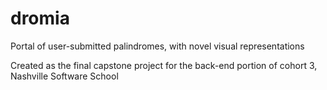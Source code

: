 dromia
======

Portal of user-submitted palindromes, with novel visual representations

Created as the final capstone project for the back-end portion of cohort 3, Nashville Software School
